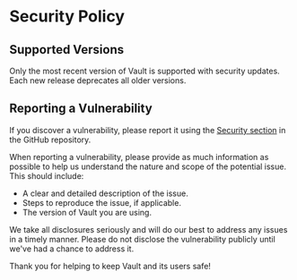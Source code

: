 # Security Policy

## Supported Versions

Only the most recent version of Vault is supported with security updates. Each new release deprecates all older
versions.

## Reporting a Vulnerability

If you discover a vulnerability, please report it using the
[Security section](https://github.com/Foulest/Vault/security) in the GitHub repository.

When reporting a vulnerability, please provide as much information as possible to help us understand the nature and
scope of the potential issue. This should include:

- A clear and detailed description of the issue.
- Steps to reproduce the issue, if applicable.
- The version of Vault you are using.

We take all disclosures seriously and will do our best to address any issues in a timely manner. Please do not disclose
the vulnerability publicly until we've had a chance to address it.

Thank you for helping to keep Vault and its users safe!
